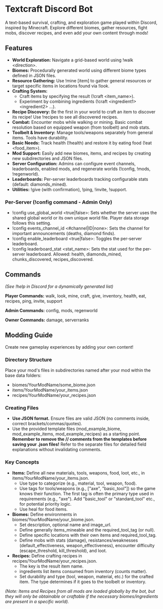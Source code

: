 # **Textcraft Discord Bot**

A text-based survival, crafting, and exploration game played within Discord, inspired by Minecraft. Explore different biomes, gather resources, fight mobs, discover recipes, and even add your own content through mods\!

## **Features**

* **World Exploration:** Navigate a grid-based world using \!walk \<direction\>.  
* **Biomes:** Procedurally generated world using different biome types defined in JSON files.  
* **Resource Gathering:** Use \!mine \[item\] to gather general resources or target specific items in locations found via \!look.  
* **Crafting System:**  
  * Craft items by specifying the result (\!craft \<item\_name\>).  
  * Experiment by combining ingredients (\!craft \<ingredient1\> \<ingredient2\> ...).  
* **Recipe Discovery:** Be the first in your world to craft an item to discover its recipe\! Use \!recipes to see all discovered recipes.  
* **Combat:** Encounter mobs while walking or mining. Basic combat resolution based on equipped weapon (from toolbelt) and mob stats.  
* **Toolbelt & Inventory:** Manage tools/weapons separately from general items. Tools have durability.  
* **Basic Needs:** Track health (\!health) and restore it by eating food (\!eat \<food\_item\>).  
* **Mod Support:** Easily add new biomes, items, and recipes by creating new subdirectories and JSON files.  
* **Server Configuration:** Admins can configure event channels, leaderboards, enabled mods, and regenerate worlds (\!config, \!mods, \!regenworld).  
* **Leaderboards:** Per-server leaderboards tracking configurable stats (default: diamonds\_mined).  
* **Utilities:** \!give (with confirmation), \!ping, \!invite, \!support.

### **Per-Server (\!config command \- Admin Only)**

* \!config use\_global\_world \<true|false\>: Sets whether the server uses the shared global world or its own unique world file. Player data storage follows this setting.  
* \!config events\_channel\_id \<\#channel|ID|none\>: Sets the channel for important announcements (deaths, diamond finds).  
* \!config enable\_leaderboard \<true|false\>: Toggles the per-server leaderboard.  
* \!config leaderboard\_stat \<stat\_name\>: Sets the stat used for the per-server leaderboard. Allowed: health, diamonds\_mined, chunks\_discovered, recipes\_discovered.

## **Commands**

*(See \!help in Discord for a dynamically generated list)*

**Player Commands:** walk, look, mine, craft, give, inventory, health, eat, recipes, ping, invite, support

**Admin Commands:** config, mods, regenworld

**Owner Commands:** damage, serverranks

## **Modding Guide**

Create new gameplay experiences by adding your own content\!

### **Directory Structure**

Place your mod's files in subdirectories named after your mod within the base data folders:

* biomes/YourModName/some\_biome.json  
* items/YourModName/your\_items.json  
* recipes/YourModName/your\_recipes.json

### **Creating Files**

* **Use JSON format.** Ensure files are valid JSON (no comments inside, correct brackets/commas/quotes).  
* Use the provided template files (mod\_example\_biome, mod\_example\_items, mod\_example\_recipes) as a starting point. **Remember to remove the // comments from the templates before saving your .json files\!** Refer to the separate files for detailed field explanations without invalidating comments.

### **Key Concepts**

* **Items:** Define all new materials, tools, weapons, food, loot, etc., in items/YourModName/your\_items.json.  
  * Use type to categorize (e.g., material, tool, weapon, food).  
  * Use tags for tools/weapons (e.g., \["axe", "basic\_tool"\]) so the game knows their function. The first tag is often the primary type used in requirements (e.g., "axe"). Add "basic\_tool" or "standard\_tool" etc., for potential priority logic.  
  * Use heal for food items.  
* **Biomes:** Define environments in biomes/YourModName/your\_biome.json.  
  * Set description, optional name and image\_url.  
  * Define generally items\_mineable and the required\_tool\_tag (or null).  
  * Define specific locations with their own items and required\_tool\_tag.  
  * Define mobs with stats (damage), resistances/weaknesses (default\_effectiveness, weapon\_effectiveness), encounter difficulty (escape\_threshold, kill\_threshold), and loot.  
* **Recipes:** Define crafting recipes in recipes/YourModName/your\_recipes.json.  
  * The key is the result item name.  
  * ingredients list items consumed from inventory (counts matter).  
  * Set durability and type (tool, weapon, material, etc.) for the crafted item. The type determines if it goes to the toolbelt or inventory.

*(Note: Items and Recipes from all mods are loaded globally by the bot, but they will only be obtainable or craftable if the necessary biomes/ingredients are present in a specific world).*